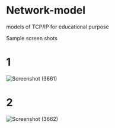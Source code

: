 # Network-model
models of TCP/IP for educational purpose

Sample screen shots
# 1
![Screenshot (3661)](https://github.com/ILNEKELASHENGINEER/Network-model/assets/93472619/e2b574bb-cfd4-4d34-aad8-6a4fe9046740)
# 2
![Screenshot (3662)](https://github.com/ILNEKELASHENGINEER/Network-model/assets/93472619/4e6e306b-6685-422c-9ce1-c4750a9ccfdd)
